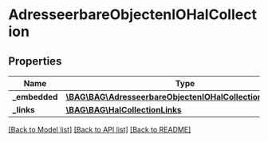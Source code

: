 # AdresseerbareObjectenIOHalCollection

## Properties
Name | Type | Description | Notes
------------ | ------------- | ------------- | -------------
**_embedded** | [**\BAG\BAG\AdresseerbareObjectenIOHalCollectionEmbedded**](AdresseerbareObjectenIOHalCollectionEmbedded.md) |  | [optional] 
**_links** | [**\BAG\BAG\HalCollectionLinks**](HalCollectionLinks.md) |  | [optional] 

[[Back to Model list]](../../README.md#documentation-for-models) [[Back to API list]](../../README.md#documentation-for-api-endpoints) [[Back to README]](../../README.md)

